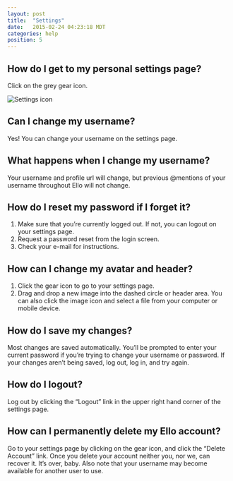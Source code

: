 ```yaml
---
layout: post
title:  "Settings"
date:   2015-02-24 04:23:18 MDT
categories: help
position: 5
---
```

## How do I get to my personal settings page?

Click on the grey gear icon.

![Settings icon](https://d324imu86q1bqn.cloudfront.net/uploads/asset/attachment/2117746/ello-optimized-d99e21d6.gif)

## Can I change my username?

Yes! You can change your username on the settings page.

## What happens when I change my username?

Your username and profile url will change, but previous @mentions of your username throughout Ello will not change.

## How do I reset my password if I forget it?

1. Make sure that you’re currently logged out. If not, you can logout on your settings page.
2. Request a password reset from the login screen.
3. Check your e-mail for instructions.

## How can I change my avatar and header?

1. Click the gear icon to go to your settings page.
2. Drag and drop a new image into the dashed circle or header area. You can also click the image icon and select a file from your computer or mobile device.

## How do I save my changes?

Most changes are saved automatically. You’ll be prompted to enter your current password if you’re trying to change your username or password. If your changes aren’t being saved, log out, log in, and try again.

## How do I logout?

Log out by clicking the “Logout” link in the upper right hand corner of the settings page.

## How can I permanently delete my Ello account?

Go to your settings page by clicking on the gear icon, and click the “Delete Account” link. Once you delete your account neither you, nor we, can recover it. It’s over, baby. Also note that your username may become available for another user to use.
